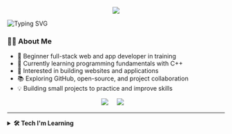 <p align="center">
  <img src="https://capsule-render.vercel.app/api?type=waving&color=0:00c6ff,100:0072ff&height=220&section=header&text=Hi%20There%20I'm%20Mohamed%20Amine%20Lariba&fontSize=32&fontColor=ffffff&animation=twinkling" />
</p>

![Typing SVG](https://readme-typing-svg.demolab.com?font=Fira+Code&size=26&duration=3000&pause=1000&center=true&vCenter=true&width=700&lines=Full+Stack+Web+%26+App+Developer+in+Training;Learning+C%2B%2B%2C+HTML%2C+CSS%2C+JavaScript;Exploring+Modern+Tech+and+Open+Source)

### 👨‍💻 About Me

- 🌱 Beginner full-stack web and app developer in training  
- 🔭 Currently learning programming fundamentals with C++  
- 🎯 Interested in building websites and applications  
- 📚 Exploring GitHub, open-source, and project collaboration  
- 💡 Building small projects to practice and improve skills  

<p align="center">
  <a href="mailto:amine@example.com"><img src="https://img.shields.io/badge/gmail-%23D14836.svg?&style=for-the-badge&logo=gmail&logoColor=white" /></a>&nbsp;&nbsp;&nbsp;&nbsp;
  <a href="https://www.linkedin.com/in/mohamed-amine-lariba"><img src="https://img.shields.io/badge/linkedin-%230077B5.svg?&style=for-the-badge&logo=linkedin&logoColor=white" /></a>&nbsp;&nbsp;&nbsp;&nbsp;
</p>

<hr/>

<details>
  <summary><b>🛠️ Tech I'm Learning</b></summary>
  <br/>

![C++](https://img.shields.io/badge/C++-00599C.svg?&style=flat&logo=c%2B%2B&logoColor=white)&nbsp;
![HTML5](https://img.shields.io/ba)
